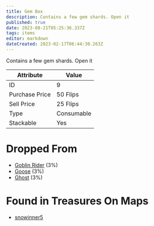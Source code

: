 ```yaml
---
title: Gem Box
description: Contains a few gem shards. Open it
published: true
date: 2023-08-21T05:25:36.337Z
tags: items
editor: markdown
dateCreated: 2023-02-17T06:44:30.263Z
---
```


Contains a few gem shards. Open it

|Attribute|Value|
|-|-|
|ID|9|
|Purchase Price|50 Flips|
|Sell Price|25 Flips|
|Type|Consumable|
|Stackable|Yes|


# Dropped From
 * [Goblin Rider](/monsters/goblin-rider) (3%)
 * [Goose](/monsters/goose) (3%)
 * [Ghost](/monsters/ghost) (3%)

# Found in Treasures On Maps
 * [snowinner5](/maps/snowinner5)